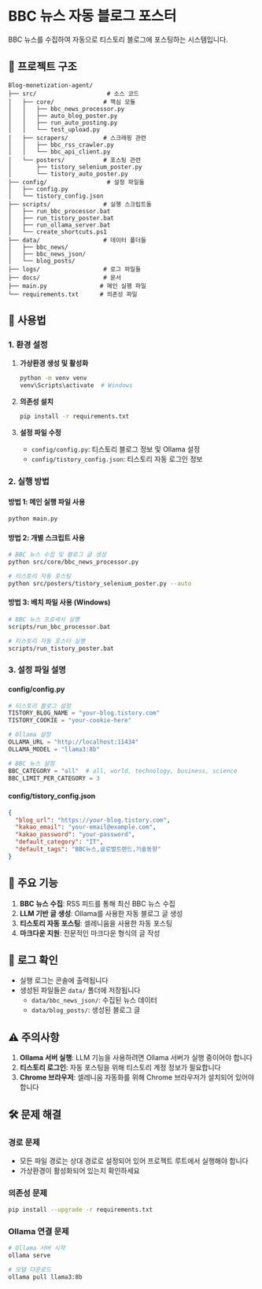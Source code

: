 # BBC 뉴스 자동 블로그 포스터

BBC 뉴스를 수집하여 자동으로 티스토리 블로그에 포스팅하는 시스템입니다.

## 📁 프로젝트 구조

```
Blog-monetization-agent/
├── src/                    # 소스 코드
│   ├── core/              # 핵심 모듈
│   │   ├── bbc_news_processor.py
│   │   ├── auto_blog_poster.py
│   │   ├── run_auto_posting.py
│   │   └── test_upload.py
│   ├── scrapers/          # 스크래핑 관련
│   │   ├── bbc_rss_crawler.py
│   │   └── bbc_api_client.py
│   └── posters/           # 포스팅 관련
│       ├── tistory_selenium_poster.py
│       └── tistory_auto_poster.py
├── config/                 # 설정 파일들
│   ├── config.py
│   └── tistory_config.json
├── scripts/               # 실행 스크립트들
│   ├── run_bbc_processor.bat
│   ├── run_tistory_poster.bat
│   ├── run_ollama_server.bat
│   └── create_shortcuts.ps1
├── data/                  # 데이터 폴더들
│   ├── bbc_news/
│   ├── bbc_news_json/
│   └── blog_posts/
├── logs/                  # 로그 파일들
├── docs/                  # 문서
├── main.py               # 메인 실행 파일
└── requirements.txt      # 의존성 파일
```

## 🚀 사용법

### 1. 환경 설정

1. **가상환경 생성 및 활성화**
   ```bash
   python -m venv venv
   venv\Scripts\activate  # Windows
   ```

2. **의존성 설치**
   ```bash
   pip install -r requirements.txt
   ```

3. **설정 파일 수정**
   - `config/config.py`: 티스토리 블로그 정보 및 Ollama 설정
   - `config/tistory_config.json`: 티스토리 자동 로그인 정보

### 2. 실행 방법

#### 방법 1: 메인 실행 파일 사용
```bash
python main.py
```

#### 방법 2: 개별 스크립트 사용
```bash
# BBC 뉴스 수집 및 블로그 글 생성
python src/core/bbc_news_processor.py

# 티스토리 자동 포스팅
python src/posters/tistory_selenium_poster.py --auto
```

#### 방법 3: 배치 파일 사용 (Windows)
```bash
# BBC 뉴스 프로세서 실행
scripts/run_bbc_processor.bat

# 티스토리 자동 포스터 실행
scripts/run_tistory_poster.bat
```

### 3. 설정 파일 설명

#### config/config.py
```python
# 티스토리 블로그 설정
TISTORY_BLOG_NAME = "your-blog.tistory.com"
TISTORY_COOKIE = "your-cookie-here"

# Ollama 설정
OLLAMA_URL = "http://localhost:11434"
OLLAMA_MODEL = "llama3:8b"

# BBC 뉴스 설정
BBC_CATEGORY = "all"  # all, world, technology, business, science
BBC_LIMIT_PER_CATEGORY = 3
```

#### config/tistory_config.json
```json
{
  "blog_url": "https://your-blog.tistory.com",
  "kakao_email": "your-email@example.com",
  "kakao_password": "your-password",
  "default_category": "IT",
  "default_tags": "BBC뉴스,글로벌트렌드,기술동향"
}
```

## 🔧 주요 기능

1. **BBC 뉴스 수집**: RSS 피드를 통해 최신 BBC 뉴스 수집
2. **LLM 기반 글 생성**: Ollama를 사용한 자동 블로그 글 생성
3. **티스토리 자동 포스팅**: 셀레니움을 사용한 자동 포스팅
4. **마크다운 지원**: 전문적인 마크다운 형식의 글 작성

## 📝 로그 확인

- 실행 로그는 콘솔에 출력됩니다
- 생성된 파일들은 `data/` 폴더에 저장됩니다
  - `data/bbc_news_json/`: 수집된 뉴스 데이터
  - `data/blog_posts/`: 생성된 블로그 글

## ⚠️ 주의사항

1. **Ollama 서버 실행**: LLM 기능을 사용하려면 Ollama 서버가 실행 중이어야 합니다
2. **티스토리 로그인**: 자동 포스팅을 위해 티스토리 계정 정보가 필요합니다
3. **Chrome 브라우저**: 셀레니움 자동화를 위해 Chrome 브라우저가 설치되어 있어야 합니다

## 🛠️ 문제 해결

### 경로 문제
- 모든 파일 경로는 상대 경로로 설정되어 있어 프로젝트 루트에서 실행해야 합니다
- 가상환경이 활성화되어 있는지 확인하세요

### 의존성 문제
```bash
pip install --upgrade -r requirements.txt
```

### Ollama 연결 문제
```bash
# Ollama 서버 시작
ollama serve

# 모델 다운로드
ollama pull llama3:8b
``` 